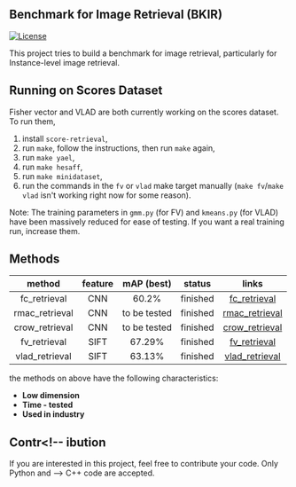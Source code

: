 ## Benchmark for Image Retrieval (BKIR)

[![License](https://img.shields.io/badge/license-BSD-blue.svg)](../LICENSE)

This project tries to build a benchmark for image retrieval, particularly for Instance-level image retrieval.

## Running on Scores Dataset

Fisher vector and VLAD are both currently working on the scores dataset. To run them,

1. install `score-retrieval`,
2. run `make`, follow the instructions, then run `make` again,
3. run `make yael`,
4. run `make hesaff`,
5. run `make minidataset`,
6. run the commands in the `fv` or `vlad` make target manually (`make fv`/`make vlad` isn't working right now for some reason).

Note: The training parameters in `gmm.py` (for FV) and `kmeans.py` (for VLAD) have been massively reduced for ease of testing. If you want a real training run, increase them.

## Methods

<!-- The following methods are evaluated on [Oxford Building dataset](http://www.robots.ox.ac.uk/~vgg/data/oxbuildings/). The evaluation adopts mean Average Precision (mAP), which is computed using the code provided by [compute_ap.cpp](http://www.robots.ox.ac.uk/~vgg/data/oxbuildings/compute_ap.cpp). -->

method | feature |  mAP (best) | status | links
:---:|:---:|:---:|:---:|:---:
fc_retrieval | CNN | 60.2% | finished | [fc_retrieval](https://github.com/willard-yuan/cnn-cbir-benchmark/tree/master/fc_retrieval)
rmac_retrieval | CNN | to be tested | finished | [rmac_retrieval](https://github.com/willard-yuan/cnn-cbir-benchmark/tree/master/rmac_retrieval)
crow_retrieval | CNN | to be tested | finished | [crow_retrieval](https://github.com/willard-yuan/cnn-cbir-benchmark/tree/master/crow_retrieval)
fv_retrieval | SIFT | 67.29% | finished | [fv_retrieval](https://github.com/willard-yuan/cnn-cbir-benchmark/tree/master/fv_retrieval)
vlad_retrieval | SIFT | 63.13% | finished | [vlad_retrieval](https://github.com/willard-yuan/cnn-cbir-benchmark/tree/master/vlad_retrieval)

the methods on above have the following characteristics:

- **Low dimension**
- **Time - tested**
- **Used in industry**

## Contr<!-- ibution

If you are interested in this project, feel free to contribute your code. Only Python and --> C++ code are accepted.
